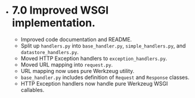 * # 7.0 Improved WSGI implementation.

  * Improved code documentation and README.
  * Split up `handlers.py` into `base_handler.py`, `simple_handlers.py`, and
    `datastore_handlers.py`.
  * Moved HTTP Exception handlers to `exception_handlers.py`.
  * Moved URL mapping into `request.py`.
  * URL mapping now uses pure Werkzeug utility.
  * `base_handler.py` includes definition of `Request` and `Response` classes.
  * HTTP Exception handlers now handle pure Werkzeug WSGI callables.



